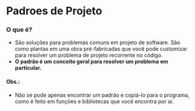 # Padroes de Projeto
### O que é?
- São soluções para problemas comuns em projeto de software. São como plantas em uma obra pré-fabricadas que você pode customizar para resolver um problema de projeto recorrente no código.
- **O padrão é um conceito geral para resolver um problema em particular.**
#### Obs.:
- Não se pode apenas encontrar um padrão e copiá-lo para o programa, como é feito em funções e bibliotecas que você encontra por aí.

